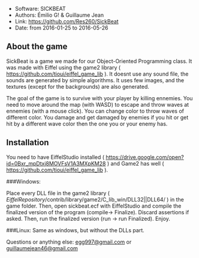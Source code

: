 - Software: SICKBEAT
- Authors: Émilio G! & Guillaume Jean
- Link: https://github.com/Res260/SickBeat
- Date: from 2016-01-25 to 2016-05-26

About the game
--------------

SickBeat is a game we made for our Object-Oriented Programming class. It was
made with Eiffel using the game2 library 
( https://github.com/tioui/eiffel_game_lib ). It doesnt use any sound file, the
sounds are generated by simple algorithms. It uses few images, and the textures
(except for the backgrounds) are also generated.

The goal of the game is to survive with your player by killing ennemies. You
need to move around the map (with WASD) to escape and throw waves at ennemies
(with a mouse click). You can change color to throw waves of different color.
You damage and get damaged by enemies if you hit or get hit by a different
wave color then the one you or your enemy has.

Installation
------------

You need to have EiffelStudio installed ( https://drive.google.com/open?id=0Bxr_mpDtxj8MOVFsV1A3MXpKM28 )
and Game2 has well ( https://github.com/tioui/eiffel_game_lib ).

###Windows:

Place every DLL file in the game2 library
( *EiffelRepository*/contrib/library/game2/C_lib_win/DLL32||DLL64/ ) in the 
game folder. Then, open sickbeat.ecf with EiffelStudio and compile the 
finalized version of the program (compile-> Finalize). Discard assertions if 
asked. Then, run the finalized version (run -> run Finalized). Enjoy.


###Linux:
Same as windows, but without the DLLs part.

Questions or anything else: egg997@gmail.com or guillaumejean46@gmail.com
